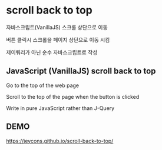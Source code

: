 # scroll back to top

자바스크립트(VanillaJS) 스크롤 상단으로 이동

버튼 클릭시 스크롤을 페이지 상단으로 이동 시킴

제이쿼리가 아닌 순수 자바스크립트로 작성

## JavaScript (VanillaJS) scroll back to top

Go to the top of the web page

Scroll to the top of the page when the button is clicked

Write in pure JavaScript rather than J-Query

## DEMO

<https://jeycons.github.io/scroll-back-to-top/>